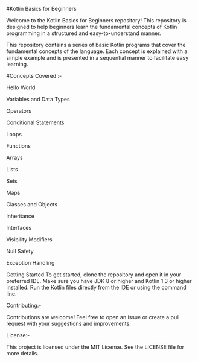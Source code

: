 #Kotlin Basics for Beginners

Welcome to the Kotlin Basics for Beginners repository! This repository is designed to help beginners learn the fundamental concepts of Kotlin programming in a structured and easy-to-understand manner.

This repository contains a series of basic Kotlin programs that cover the fundamental concepts of the language. Each concept is explained with a simple example and is presented in a sequential manner to facilitate easy learning.

#Concepts Covered :-

Hello World

Variables and Data Types

Operators

Conditional Statements

Loops

Functions

Arrays

Lists

Sets

Maps

Classes and Objects

Inheritance

Interfaces

Visibility Modifiers

Null Safety

Exception Handling


Getting Started
To get started, clone the repository and open it in your preferred IDE. Make sure you have JDK 8 or higher and Kotlin 1.3 or higher installed. Run the Kotlin files directly from the IDE or using the command line.

Contributing:-

Contributions are welcome! Feel free to open an issue or create a pull request with your suggestions and improvements.

License:-

This project is licensed under the MIT License. See the LICENSE file for more details.
